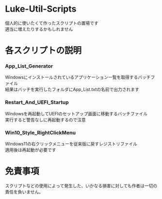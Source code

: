 # Luke-Util-Scripts
個人的に使いたくて作ったスクリプトの置場です  
適当に増えたりするかもしれません  

# 各スクリプトの説明
### App_List_Generator  
Windowsにインストールされているアプリケーション一覧を取得するバッチファイル  
結果はバッチを実行したフォルダにApp_List.txtの名前で出力されます

### Restart_And_UEFI_Startup  
Windowsを再起動してUEFIのセットアップ画面に移動するバッチファイル  
実行すると警告なしに再起動するので注意  

### Win10_Style_RightClickMenu  
Windows11の右クリックメニューを従来版に戻すレジストリファイル  
適用後は再起動が必要です  

# 免責事項
スクリプトなどの使用によって発生した、いかなる損害に対しても作者は一切の責任を負いません。  
